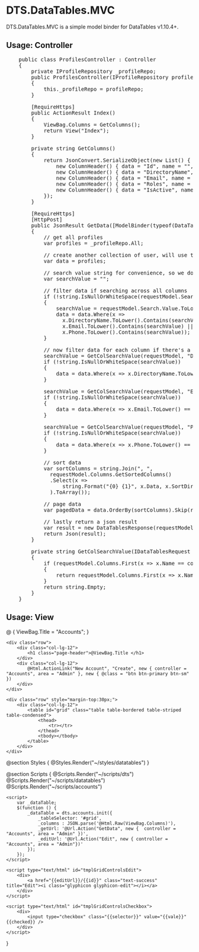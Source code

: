DTS.DataTables.MVC
==================
DTS.DataTables.MVC is a simple model binder for DataTables v1.10.4+. 
<h2>Usage: Controller</h2>

<pre>
    public class ProfilesController : Controller
    {
        private IProfileRepository _profileRepo;
        public ProfilesController(IProfileRepository profileRepo)
        {
            this._profileRepo = profileRepo;
        }

        [RequireHttps]
        public ActionResult Index()
        {
            ViewBag.Columns = GetColumns();
            return View("Index");
        }

        private string GetColumns()
        {
            return JsonConvert.SerializeObject(new List<ColumnHeader>() { 
                new ColumnHeader() { data = "Id", name = "", visible = true, sortable = false, width = "50px", className = "text-center"  },
                new ColumnHeader() { data = "DirectoryName", name = "Name", visible = true, sortable = true },
                new ColumnHeader() { data = "Email", name = "Email", visible = true, sortable = true },
                new ColumnHeader() { data = "Roles", name = "Roles", visible = true, sortable = true },
                new ColumnHeader() { data = "IsActive", name = "Active", visible = true, sortable = true }
            });
        }
        
        [RequireHttps]
        [HttpPost]
        public JsonResult GetData([ModelBinder(typeof(DataTablesBinder))] IDataTablesRequest requestModel)
        {
            // get all profiles
            var profiles = _profileRepo.All;

            // create another collection of user, will use this one to filter our results
            var data = profiles;

            // search value string for convenience, so we don't have to navigate the object model each time
            var searchValue = "";

            // filter data if searching across all columns
            if (!string.IsNullOrWhiteSpace(requestModel.Search.Value))
            {
                searchValue = requestModel.Search.Value.ToLower();
                data = data.Where(x =>
                  x.DirectoryName.ToLower().Contains(searchValue) ||
                  x.Email.ToLower().Contains(searchValue) ||
                  x.Phone.ToLower().Contains(searchValue));
            }

            // now filter data for each column if there's a searchValue for the columns, if supported in datatables ui
            searchValue = GetColSearchValue(requestModel, "DirectoryName");
            if (!string.IsNullOrWhiteSpace(searchValue))
            {
                data = data.Where(x => x.DirectoryName.ToLower() == searchValue);
            }

            searchValue = GetColSearchValue(requestModel, "Email");
            if (!string.IsNullOrWhiteSpace(searchValue))
            {
                data = data.Where(x => x.Email.ToLower() == searchValue);
            }

            searchValue = GetColSearchValue(requestModel, "Phone");
            if (!string.IsNullOrWhiteSpace(searchValue))
            {
                data = data.Where(x => x.Phone.ToLower() == searchValue);
            }

            // sort data
            var sortColumns = string.Join(", ",
              requestModel.Columns.GetSortedColumns()
              .Select(x =>
                  string.Format("{0} {1}", x.Data, x.SortDirection.ToString().ToLower().Contains("asc") ? "ASC" : "DESC")
              ).ToArray());

            // page data
            var pagedData = data.OrderBy(sortColumns).Skip(requestModel.Start).Take(requestModel.Length);

            // lastly return a json result
            var result = new DataTablesResponse(requestModel.Draw, pagedData, data.Count(), profiles.ToList().Count());
            return Json(result);
        }

        private string GetColSearchValue(IDataTablesRequest requestModel, string colName)
        {
            if (requestModel.Columns.First(x => x.Name == colName).Search != null)
            {
                return requestModel.Columns.First(x => x.Name == colName).Search.Value.ToLower();
            }
            return string.Empty;
        }
    }
</pre>

<h2>Usage: View</h2>
@ {
    ViewBag.Title = "Accounts";
}

    <div class="row">
        <div class="col-lg-12">
            <h1 class="page-header">@ViewBag.Title </h1>
        </div>
        <div class="col-lg-12">
            @Html.ActionLink("New Account", "Create", new { controller = "Accounts", area = "Admin" }, new { @class = "btn btn-primary btn-sm" })
        </div>
    </div>

    <div class="row" style="margin-top:30px;">
        <div class="col-lg-12">
            <table id="grid" class="table table-bordered table-striped table-condensed">
                <thead>
                    <tr></tr>
                </thead>
                <tbody></tbody>
            </table>
        </div>
    </div>




@section Styles {
    @Styles.Render("~/styles/datatables")
    <style type="text/css">
    </style>
}

@section Scripts {
    @Scripts.Render("~/scripts/dts")
    @Scripts.Render("~/scripts/datatables")
    @Scripts.Render("~/scripts/accounts")

    <script>
        var _dataTable;
        $(function () {
            _dataTable = dts.accounts.init({
                _tableSelector: '#grid',
                _columns : JSON.parse('@Html.Raw(ViewBag.Columns)'),
                _getUrl: '@Url.Action("GetData", new {  controller = "Accounts", area = "Admin" })',
                _editUrl: '@Url.Action("Edit", new { controller = "Accounts", area = "Admin"})'
            });
        });
    </script>

    <script type="text/html" id="tmplGridControlsEdit">
        <div>
            <a href="{{editUrl}}/{{id}}" class="text-success" title="Edit"><i class="glyphicon glyphicon-edit"></i></a>
        </div>
    </script>

    <script type="text/html" id="tmplGridControlsCheckbox">
        <div>
            <input type="checkbox" class="{{selector}}" value="{{vale}}" {{checked}} />
        </div>
    </script>
}
